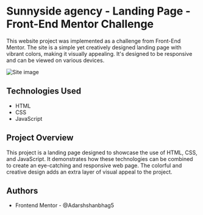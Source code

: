 # Sunnyside agency - Landing Page - Front-End Mentor Challenge

This website project was implemented as a challenge from Front-End Mentor. The site is a simple yet creatively designed landing page with vibrant colors, making it visually appealing. It's designed to be responsive and can be viewed on various devices.

![Site image](https://lh3.googleusercontent.com/pw/ADCreHeCPOwpddCcXixraJBhNaj9Hvo8YoeVwvE94qmeNukYmCsKC2H7DYdYDB8FeK-5qtXsYzgACitoRhsk2Wcer-KntMy1vFY0lc_xhbD7kwaTwBpVLa11rtcAAYZ36PEeAXuCQ6F2wcvn1wDXKpq_rNc=w598-h742-s-no?authuser=1)


## Technologies Used

- HTML
- CSS
- JavaScript

## Project Overview

This project is a landing page designed to showcase the use of HTML, CSS, and JavaScript. It demonstrates how these technologies can be combined to create an eye-catching and responsive web page. The colorful and creative design adds an extra layer of visual appeal to the project.

## Authors

- Frontend Mentor - @Adarshshanbhag5
